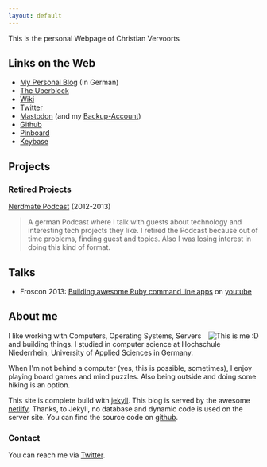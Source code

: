 ```yaml
---
layout: default
---
```


This is the personal Webpage of Christian Vervoorts

## Links on the Web

* [My Personal Blog](https://sangyye.de) (In German)
* [The Uberblock](http://uberblock.de)
* [Wiki](http://wiki.sangyye.de)
* [Twitter](https://twitter.com/sangyye)
* <a rel="me" href="https://chaos.social/@sangyye">Mastodon</a> (and my <a rel="me" href="https://hachyderm.io/@sangyye">Backup-Account</a>)
* [Github](https://github.com/sangyye)
* [Pinboard](http://pinboard.in/u:sangyye)
* [Keybase](https://keybase.io/sangyye)

## Projects

### Retired Projects

[Nerdmate Podcast](http://nerdmate.de) (2012-2013)
> A german Podcast  where I talk with guests about technology and interesting tech projects they like.
> I retired the Podcast because out of time problems, finding guest and topics. Also I was losing interest in doing this kind of format.

## Talks

* Froscon 2013: [Building awesome Ruby command line apps](https://media.ccc.de/v/hs6_-_2013-08-24_16:30_-_building_awesome_ruby_command_line_apps_-_christian_vervoorts_-_1267) on [youtube](https://www.youtube.com/watch?v=j5-FStRoTRA)

## About me

<div style="float: right">
    <img src="{{ "/assets/me.png" | prepend: site.github.url }}" alt="This is me :D">
</div>

I like working with Computers, Operating Systems, Servers and building things. I studied in computer science at Hochschule Niederrhein, University of Applied Sciences in Germany.

When I'm not behind a computer (yes, this is possible, sometimes), I enjoy playing board games and mind puzzles. Also being outside and doing some hiking is an option.

This site is complete build with [jekyll](http://jekyllrb.com/). This blog is served by the awesome [netlify](https://www.netlify.com/). Thanks, to Jekyll, no database and dynamic code is used on the server site. You can find the source code on [github](https://github.com/sangyye/website).

### Contact

You can reach me via [Twitter](https://twitter.com/sangyye).

